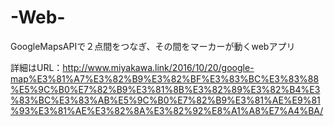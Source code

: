 # -Web-
GoogleMapsAPIで２点間をつなぎ、その間をマーカーが動くwebアプリ

詳細はURL：http://www.miyakawa.link/2016/10/20/google-map%E3%81%A7%E3%82%B9%E3%82%BF%E3%83%BC%E3%83%88%E5%9C%B0%E7%82%B9%E3%81%8B%E3%82%89%E3%82%B4%E3%83%BC%E3%83%AB%E5%9C%B0%E7%82%B9%E3%81%AE%E9%81%93%E3%81%AE%E3%82%8A%E3%82%92%E8%A1%A8%E7%A4%BA/